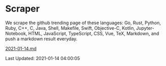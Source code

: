 # Scraper

We scrape the github trending page of these languages: Go, Rust, Python, Ruby, C++, C, Java, Shell, Makefile, Swift, Objective-C, Kotlin, Jupyter-Notebook, HTML, JavaScript, TypeScript, CSS, Vue, TeX, Markdown, and push a markdown result everyday.

[2021-01-14.md](https://github.com/yangwenmai/github-trending-backup/blob/master/2021-01-14.md)

Last Updated: 2021-01-14 04:00:05